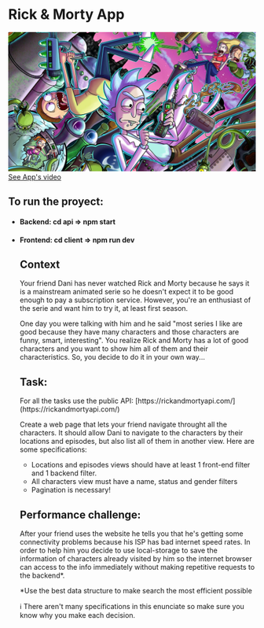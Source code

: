 # Rick & Morty App
<img src="https://github.com/fedecontegrand/valienta/blob/master/landingRick.jpg" alt="img"/>
<a href="https://www.youtube.com/watch?v=SNJnxo4_MiA&t=17s" target="_blank">See App's video</a>
<h2>To run the proyect:</h2>
<ul>
  <li><h4> Backend: cd api => npm start</h4> </li>
  <li><h4> Frontend: cd client => npm run dev </h4> </li>
  
  <h2>Context</h2>
  
  <p>
Your friend Dani has never watched Rick and Morty because he says it is a mainstream animated serie so he doesn't expect it to be good enough to pay a subscription service. However, you're an enthusiast of the serie and want him to try it, at least first season.</br>

One day you were talking with him and he said "most series I like are good because they have many characters and those characters are funny, smart, interesting". You realize Rick and Morty has a lot of good characters and you want to show him all of them and their characteristics. So, you decide to do it in your own way...
  </p>

<h2>Task:</h2>

<p>
  For all the tasks use the public API: [https://rickandmortyapi.com/](https://rickandmortyapi.com/)

  Create a web page that lets your friend navigate throught all the characters. It should allow Dani to navigate to the characters by their locations and episodes, but also list     all of them in another view. Here are some specifications:
  <ul>
    <li> Locations and episodes views should have at least 1 front-end filter and 1 backend filter.</li>
    <li> All characters view must have a name, status and gender filters</li>
    <li> Pagination is necessary!</li>
  </ul>
</p>

<h2>Performance challenge:</h2>
<p>
After your friend uses the website he tells you that he's getting some connectivity problems because his ISP has bad internet speed rates. In order to help him you decide to use local-storage to save the information of characters already visited by him so the internet browser can access to the info immediately without making repetitive requests to the backend*.

*Use the best data structure to make search the most efficient possible

ℹ️  There aren't many specifications in this enunciate so make sure you know why you make each decision.
</p>
